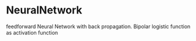 NeuralNetwork
=============

feedforward Neural Network with back propagation. Bipolar logistic function as activation function
